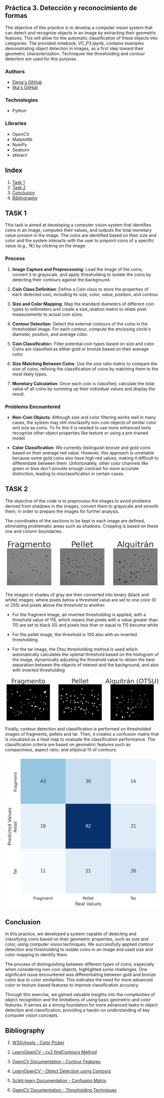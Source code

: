 ## Práctica 3. Detección y reconocimiento de formas

The objective of this practice is to develop a computer vision system that can detect and recognize objects in an image by extracting their geometric features. This will allow for the automatic classification of these objects into categories. The provided notebook, VC_P3.ipynb, contains examples demonstrating object detection in images, as a first step toward their geometric characterization. Techniques like thresholding and contour detection are used for this purpose.

### Authors
- [Elena's GitHub](https://github.com/efm092000)
- [Ilka's GitHub](https://github.com/jeski73)

### Technologies
  - Python

### Libraries
  - OpenCV
  - Matplotlib
  - NumPy
  - Seaborn
  - sklearn



## Index

1. [Task 1](#task-1)  
2. [Task 2](#task-2)
3. [Conclusion](#conclusion)
4. [Bibliography](#bibliography)


## TASK 1

This task is aimed at developing a computer vision system that identifies coins in an image, computes their values, and outputs the total monetary value present in the image. The coins are identified based on their size and color and the system interacts with the user to pinpoint coins of a specific value (e.g., 1€) by clicking on the image.

### Process
1. **Image Capture and Preprocessing**: Load the image of the coins, convert it to grayscale, and apply thresholding to isolate the coins by detecting their contours against the background.

2. **Coin Class Definition**: Define a Coin class to store the properties of each detected coin, including its size, color, value, position, and contour.

3. **Size and Color Mapping**: Map the standard diameters of different coin types to millimeters and create a size_relation matrix to relate pixel measurements to actual coin sizes.

4. **Contour Detection**: Detect the external contours of the coins in the thresholded image. For each contour, compute the enclosing circle's diameter, position, and average color.

5. **Coin Classificatio**n: Filter potential coin types based on size and color. Coins are classified as either gold or bronze based on their average color.

6. **Size Matching Between Coins**: Use the size ratio matrix to compare the size of coins, refining the classification of coins by matching them to the most likely types.

7. **Monetary Calculation**: Once each coin is classified, calculate the total value of all coins by summing up their individual values and display the result.

### Problems Encountered
- **Non-Coin Objects**: Although size and color filtering works well in many cases, the system may still misclassify non-coin objects of similar color and size as coins. To fix this it is needed to use more enhanced tools recognize other object properties like texture or using a pre-trained model.

- **Color Classification**: We currently distinguish bronze and gold coins based on their average red value. However, this approach is unreliable because some gold coins also have high red values, making it difficult to differentiate between them. Unfortunately, other color channels like green or blue don't provide enough contrast for more accurate distinction, leading to misclassification in certain cases.

## TASK 2
The objective of the code is to preprocess the images to avoid problems derived from shadows in the images, convert them to grayscale and smooth them, in order to prepare the images for further analysis.

The coordinates of the sections to be kept in each image are defined, eliminating problematic areas such as shadows. Cropping is based on these row and column boundaries.

![Task2_Image1](Task2_Image1.png)

The images in shades of gray are then converted into binary (black and white) images, where pixels below a threshold value are set to one color (0 or 255) and pixels above the threshold to another.

- For the fragment image, an inverted thresholding is applied, with a threshold value of 115, which means that pixels with a value greater than 115 are set to black (0) and pixels less than or equal to 115 become white

- For the pellet image, the threshold is 100 also with an inverted thresholding.

- For the tar image, the Otsu thresholding method is used which automatically calculates the optimal threshold based on the histogram of the image, dynamically adjusting the threshold value to obtain the best separation between the objects of interest and the background, and also with inverted thresholding

![Task2_Image2](Task2_Image2.png)

Finally, contour detection and classification is performed on thresholded images of fragments, pellets and tar. Then, it creates a confusion matrix that is visualized as a heat map to evaluate the classification performance. The classification criteria are based on geometric features such as compactness, aspect ratio, and elliptical fit of contours.

![Task2_Image3](Task2_Image3.png)

## Conclusion

In this practice, we developed a system capable of detecting and classifying coins based on their geometric properties, such as size and color, using computer vision techniques. We successfully applied contour detection and thresholding to isolate coins in an image and used size and color mapping to identify them.

The process of distinguishing between different types of coins, especially when considering non-coin objects, highlighted some challenges. One significant issue encountered was differentiating between gold and bronze coins due to color similarities. This indicates the need for more advanced color or texture-based features to improve classification accuracy.

Through this exercise, we gained valuable insights into the complexities of object recognition and the limitations of using basic geometric and color features. 
It serves as a strong foundation for more advanced tasks in object detection and classification, providing a hands-on understanding of key computer vision concepts.


## Bibliography

1. [W3Schools - Color Picker](https://www.w3schools.com/colors/colors_picker.asp)

2. [LearnOpenCV - cv2.findContours Method](https://learnopencv.com/contour-detection-using-opencv-python-c/)

3. [OpenCV Documentation - Contour Features](https://docs.opencv.org/3.4/dd/d49/tutorial_py_contour_features.html)

4. [LearnOpenCV - Object Detection using Contours](https://learnopencv.com/contour-detection-using-opencv-python-c/)

5. [Scikit-learn Documentation - Confusion Matrix](https://scikit-learn.org/stable/modules/generated/sklearn.metrics.confusion_matrix.html)

6. [OpenCV Documentation - Thresholding Techniques](https://docs.opencv.org/3.4/d7/d4d/tutorial_py_thresholding.html)